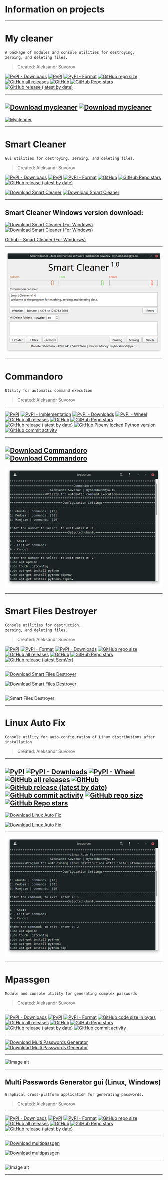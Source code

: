 Information on projects
===
---
My cleaner
===

    A package of modules and console utilities for destroying,
    zeroing, and deleting files.

>Created: Aleksandr Suvorov

[![PyPI - Downloads](https://img.shields.io/pypi/dm/mycleaner?label=pypi%20downloads)](https://pypi.org/project/mycleaner/)
[![PyPI](https://img.shields.io/pypi/v/mycleaner)](https://pypi.org/project/mycleaner/)
[![PyPI - Format](https://img.shields.io/pypi/format/mycleaner)](https://pypi.org/project/mycleaner/)
[![GitHub repo size](https://img.shields.io/github/repo-size/mysmarthub/mycleaner)](https://github.com/mysmarthub/mycleaner/)
[![GitHub all releases](https://img.shields.io/github/downloads/mysmarthub/mycleaner/total?label=github%20downloads)](https://github.com/mysmarthub/mycleaner/)
[![GitHub](https://img.shields.io/github/license/mysmarthub/mycleaner)](https://github.com/mysmarthub/mycleaner/)
[![GitHub Repo stars](https://img.shields.io/github/stars/mysmarthub/mycleaner?style=social)](https://github.com/mysmarthub/mycleaner)
[![GitHub release (latest by date)](https://img.shields.io/github/v/release/mysmarthub/mycleaner)](https://github.com/mysmarthub/mycleaner/)

---
[![Download mycleaner](https://a.fsdn.com/con/app/sf-download-button)](https://sourceforge.net/projects/mycleaner-package/files/latest/download)
[![Download mycleaner](https://img.shields.io/sourceforge/dt/mycleaner-package.svg)](https://sourceforge.net/projects/mycleaner-package/files/latest/download)
---

[![Mycleaner](https://github.com/mysmarthub/mycleaner/raw/master/images/logo.png)](https://github.com/mysmarthub/mycleaner/)

---

Smart Cleaner
==============

    Gui utilities for destroying, zeroing, and deleting files.

>Created: Aleksandr Suvorov

[![PyPI - Downloads](https://img.shields.io/pypi/dm/smartcleaner?label=pypi%20downloads)](https://pypi.org/project/smartcleaner)
[![PyPI](https://img.shields.io/pypi/v/smartcleaner)](https://pypi.org/project/smartcleaner)
[![PyPI - Format](https://img.shields.io/pypi/format/smartcleaner)](https://pypi.org/project/smartcleaner)
[![GitHub](https://img.shields.io/github/license/mysmarthub/smartcleaner)](https://github.com/mysmarthub/smartcleaner)
[![GitHub Repo stars](https://img.shields.io/github/stars/mysmarthub/smartcleaner?style=social)](https://github.com/mysmarthub/smartcleaner)
[![GitHub release (latest by date)](https://img.shields.io/github/v/release/mysmarthub/smartcleaner)](https://github.com/mysmarthub/smartcleaner)

[![Download Smart Cleaner](https://a.fsdn.com/con/app/sf-download-button)](https://sourceforge.net/projects/smartcleaner/files/latest/download)
[![Download Smart Cleaner](https://img.shields.io/sourceforge/dt/smartcleaner.svg)](https://sourceforge.net/projects/smartcleaner/files/latest/download)

---

Smart Cleaner Windows version download:
---

[![Download Smart Cleaner (For Windows)](https://a.fsdn.com/con/app/sf-download-button)](https://sourceforge.net/projects/smart-cleaner-for-windows/files/latest/download)
[![Download Smart Cleaner (For Windows)](https://img.shields.io/sourceforge/dt/smart-cleaner-for-windows.svg)](https://sourceforge.net/projects/smart-cleaner-for-windows/files/latest/download)

[Github - Smart Cleaner (For Windorws)](https://github.com/mysmarthub/winsmartcleaner)

---

![Smart Cleaner](https://github.com/mysmarthub/smartcleaner/raw/master/images/logo.png)

---
Commandoro
===

    Utility for automatic command execution

>Created: Aleksandr Suvorov
---
[![PyPI](https://img.shields.io/pypi/v/commandoro)](http://pypi.org/project/commandoro)
[![PyPI - Implementation](https://img.shields.io/pypi/implementation/commandoro)](http://pypi.org/project/commandoro)
[![PyPI - Downloads](https://img.shields.io/pypi/dm/commandoro)](http://pypi.org/project/commandoro)
[![PyPI - Wheel](https://img.shields.io/pypi/wheel/commandoro)](http://pypi.org/project/commandoro)
[![GitHub all releases](https://img.shields.io/github/downloads/mysmarthub/commandoro/total)](https://github.com/mysmarthub/commandoro)
[![GitHub](https://img.shields.io/github/license/mysmarthub/commandoro)](https://github.com/mysmarthub/commandoro)
[![GitHub Repo stars](https://img.shields.io/github/stars/mysmarthub/commandoro?style=social)](https://github.com/mysmarthub/commandoro)
[![GitHub release (latest by date)](https://img.shields.io/github/v/release/mysmarthub/commandoro)](https://github.com/mysmarthub/commandoro)
![GitHub Pipenv locked Python version](https://img.shields.io/github/pipenv/locked/python-version/mysmarthub/commandoro)
[![GitHub commit activity](https://img.shields.io/github/commit-activity/m/mysmarthub/commandoro)](https://github.com/mysmarthub/commandoro)

---
[![Download Commandoro](https://a.fsdn.com/con/app/sf-download-button)](https://sourceforge.net/projects/commandoro/files/latest/download)
[![Download Commandoro](https://img.shields.io/sourceforge/dt/commandoro.svg)](https://sourceforge.net/projects/commandoro/files/latest/download)
---

[![Commandoro](https://github.com/mysmarthub/commandoro/raw/master/images/logo.png)](https://github.com/mysmarthub/commandoro)

---
Smart Files Destroyer
===
    
    Console utilities for destruction,
    zeroing, and deleting files.

>Created: Aleksandr Suvorov

[![PyPI](https://img.shields.io/pypi/v/sfd)](https://pypi.org/project/sfd)
[![PyPI - Format](https://img.shields.io/pypi/format/sfd)](https://pypi.org/project/sfd)
[![PyPI - Downloads](https://img.shields.io/pypi/dm/sfd?label=pypi%20downloads)](https://pypi.org/project/sfd)
[![GitHub repo size](https://img.shields.io/github/repo-size/mysmarthub/sfd)](https://github.com/mysmarthub/sfd/)
[![GitHub all releases](https://img.shields.io/github/downloads/mysmarthub/sfd/total?label=github%20downloads)](https://github.com/mysmarthub/sfd/)
[![GitHub](https://img.shields.io/github/license/mysmarthub/sfd)](https://github.com/mysmarthub/sfd/)
[![GitHub Repo stars](https://img.shields.io/github/stars/mysmarthub/sfd?style=social)](https://github.com/mysmarthub/sfd/)
[![GitHub release (latest SemVer)](https://img.shields.io/github/v/release/mysmarthub/sfd)](https://github.com/mysmarthub/sfd/)

---
[![Download Smart Files Destroyer](https://a.fsdn.com/con/app/sf-download-button)](https://sourceforge.net/projects/smart-files-destroyer/files/latest/download)

[![Download Smart Files Destroyer](https://img.shields.io/sourceforge/dt/smart-files-destroyer.svg)](https://sourceforge.net/projects/smart-files-destroyer/files/latest/download)

---

![Smart Files Destroyer](https://github.com/mysmarthub/sfd/raw/master/images/logo.png)

---
Linux Auto Fix
===
    
    Console utility for auto-configuration of Linux distributions after installation
    
    

>Created: Aleksandr Suvorov
---
[![PyPI](https://img.shields.io/pypi/v/linuxautofix)](https://pypi.org/project/linuxautofix) 
[![PyPI - Downloads](https://img.shields.io/pypi/dm/linuxautofix)](https://pypi.org/project/linuxautofix)
[![PyPI - Wheel](https://img.shields.io/pypi/wheel/linuxautofix)](https://pypi.org/project/linuxautofix)
[![GitHub all releases](https://img.shields.io/github/downloads/mysmarthub/linuxautofix/total)](https://github.com/mysmarthub/linuxautofix/)
[![GitHub](https://img.shields.io/github/license/mysmarthub/linuxautofix)](https://github.com/mysmarthub/linuxautofix/)
[![GitHub release (latest by date)](https://img.shields.io/github/v/release/mysmarthub/linuxautofix)](https://github.com/mysmarthub/linuxautofix/)
[![GitHub commit activity](https://img.shields.io/github/commit-activity/m/mysmarthub/linuxautofix)](https://github.com/mysmarthub/linuxautofix/)
[![GitHub repo size](https://img.shields.io/github/repo-size/mysmarthub/linuxautofix)](https://github.com/mysmarthub/linuxautofix/)
[![GitHub Repo stars](https://img.shields.io/github/stars/mysmarthub/linuxautofix?style=social)](https://github.com/mysmarthub/linuxautofix/)
---
[![Download Linux Auto Fix](https://a.fsdn.com/con/app/sf-download-button)](https://sourceforge.net/projects/linuxautofix/files/latest/download)

[![Download Linux Auto Fix](https://img.shields.io/sourceforge/dt/linuxautofix.svg)](https://sourceforge.net/projects/linuxautofix/files/latest/download)

---

![Linux Auto Fix](https://github.com/mysmarthub/linuxautofix/raw/master/images/logo.png)

---
Mpassgen
===
    Module and console utility for generating complex passwords
>Created: Aleksandr Suvorov

---

[![PyPI - Downloads](https://img.shields.io/pypi/dm/mpassgen?label=Pypi%20downloads)](https://pypi.org/project/mpassgen)
[![PyPI](https://img.shields.io/pypi/v/mpassgen)](https://pypi.org/project/mpassgen)
[![PyPI - Format](https://img.shields.io/pypi/format/mpassgen)](https://pypi.org/project/mpassgen)
[![GitHub code size in bytes](https://img.shields.io/github/languages/code-size/mysmarthub/mpassgen)](https://github.com/mysmarthub/mpassgen)
[![GitHub all releases](https://img.shields.io/github/downloads/mysmarthub/mpassgen/total)](https://github.com/mysmarthub/mpassgen)
[![GitHub](https://img.shields.io/github/license/mysmarthub/mpassgen)](https://github.com/mysmarthub/mpassgen)
[![GitHub Repo stars](https://img.shields.io/github/stars/mysmarthub/mpassgen?style=social)](https://github.com/mysmarthub/mpassgen)
[![GitHub release (latest by date)](https://img.shields.io/github/v/release/mysmarthub/mpassgen)](https://github.com/mysmarthub/mpassgen)
[![GitHub commit activity](https://img.shields.io/github/commit-activity/m/mysmarthub/mpassgen)](https://github.com/mysmarthub/mpassgen)

---
[![Download Multi Passwords Generator](https://a.fsdn.com/con/app/sf-download-button)](https://sourceforge.net/projects/mpassgen/files/latest/download)
[![Download Multi Passwords Generator](https://img.shields.io/sourceforge/dt/mpassgen.svg)](https://sourceforge.net/projects/mpassgen/files/latest/download)

---

![Image alt](https://github.com/mysmarthub/mpassgen/raw/master/images/logo.png)

---
Multi Passwords Generator gui (Linux, Windows)
---
    Graphical cross-platform application for generating passwords.
>Created: Aleksandr Suvorov
---

[![PyPI - Downloads](https://img.shields.io/pypi/dm/multipassgen)](https://pypi.org/project/multipassgen)
[![PyPI](https://img.shields.io/pypi/v/multipassgen)](https://pypi.org/project/multipassgen)
[![PyPI - Format](https://img.shields.io/pypi/format/multipassgen)](https://pypi.org/project/multipassgen)
[![GitHub repo size](https://img.shields.io/github/repo-size/mysmarthub/multipassgen)](https://github.com/mysmarthub/multipassgen)
[![GitHub all releases](https://img.shields.io/github/downloads/mysmarthub/multipassgen/total?label=github%20downloads)](https://github.com/mysmarthub/multipassgen)
[![GitHub](https://img.shields.io/github/license/mysmarthub/multipassgen)](https://github.com/mysmarthub/multipassgen)
[![GitHub Repo stars](https://img.shields.io/github/stars/mysmarthub/multipassgen?style=social)](https://github.com/mysmarthub/multipassgen)
[![GitHub release (latest by date)](https://img.shields.io/github/v/release/mysmarthub/multipassgen)](https://github.com/mysmarthub/multipassgen)

---
[![Download multipassgen](https://a.fsdn.com/con/app/sf-download-button)](https://sourceforge.net/projects/multipassgen/files/latest/download)

[![Download multipassgen](https://img.shields.io/sourceforge/dt/multipassgen.svg)](https://sourceforge.net/projects/multipassgen/files/latest/download)

---

![Image alt](https://github.com/mysmarthub/multipassgen/raw/master/images/logo.png)

---
